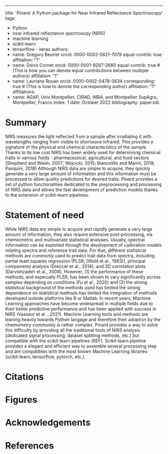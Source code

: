 ---
title: 'Pinard: A Python package for Near Infrared Reflectance Spectroscopy'
tags:
  - Python
  - near infrared reflectance spectroscpy (NIRS)
  - machine learning
  - scikit-learn
  - tensorflow - keras
authors:
  - name: Grégory Beurier
    orcid: 0000-0002-5621-7079
    equal-contrib: true
    affiliation: "1"
  - name: Denis Cornet
    orcid: 0000-0001-9297-2680
    equal-contrib: true # (This is how you can denote equal contributions between multiple authors)
    affiliation: "1"
  - name: Lauriane Rouan
    orcid: 0000-0002-0478-3634
    corresponding: true # (This is how to denote the corresponding author)
    affiliation: "1"
affiliations:
 - name: AGAP, Univ Montpellier, CIRAD, INRA, and Montpellier SupAgro, Montpellier, France
   index: 1
date: October 2022
bibliography: paper.bib

# Summary

NIRS measures the light reflected from a sample after irradiating it with wavelengths 
ranging from visible to shortwave infrared. This provides a signature of the physical 
and chemical characteristics of the sample. Thanks to its low cost NIRS has been widely 
used for determining chemical traits in various fields - pharmaceutical, agricultural, and
food sectors (Shepherd and Walsh, 2007; Wójcicki, 2015; Biancolillo and Marini, 2018; 
Pasquini, 2018)
Although NIRS data are simple to acquire, they quickly generate a very large amount of 
information and this information must be processed to allow quality predictions for desired 
traits.
Pinard provides a set of python functionalities dedicated to the preprocessing and processing 
of NIRS data and allows the fast development of prediction models thanks to the extension of 
scikit-learn pipelines.

# Statement of need

While NIRS data are simple to acquire and rapidly generate a very large amount of information,
they also require extensive post-processing, via chemiometric and multivariate statistical 
analyses. Usually, spectral information can be exploited through the development of calibration 
models relating spectra and reference trait data. For that, different statistical methods are 
commonly used to predict trait data from spectra, including partial least squares regression 
(PLSR; (Wold et al., 1983)), principal components analysis (Dreccer et al., 2014), and 2D 
correlation plots (Darvishzadeh et al., 2008). However, (1) the performance of these methods, 
and especially PLSR, has been shown to vary significantly across samples depending on conditions
(Fu et al., 2020) and (2) the strong statistical background of the methods used has limited
the strong dependence on statistical methods has limited the integration of methods developed 
outside platforms like R or Matlab.
In recent years, Machine Learning approaches have become widespread in multiple fields due 
to their better predictive performance and has been applied with success in NIRS (Vasseur et al.
, 2021). Machine Learning tools and methods are leaning heavily towards Python langage and 
therefore their adoption by the chemometry community is rather complex.
Pinard provides a way to solve this difficulty by providing all the traditional tools of NIRS
analysis (dedicated signal processing, dataset splitting methods, etc.) but compatible with
the scikit-learn pipelines (REF). Scikit-learn pipeline provides a elegant and efficient way 
to assemble several processing step and are compatibles with the most known Machine Learning
libraries (scikit-learn, tensorflow, pytorch, etc.).

# Citations

# Figures

# Acknowledgements

# References